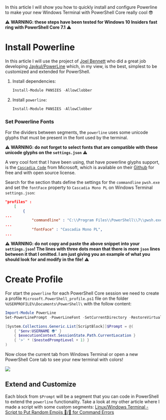 ﻿
In this article I will show you how to quickly install and configure Powerline to make your new Windows Terminal with PowerShell Core really cool 😎

⚠ **WARNING: these steps have been tested for Windows 10 Insiders fast ring with PowerShell Core 7.1** ⚠

# Install Powerline

In this article I will use the project of [Joel Bennett](https://github.com/Jaykul) who did a great job developing [Jaykul/PowerLine](https://github.com/Jaykul/PowerLine) which, in my view, is the best, simplest to be customized and extended for PowerShell.

1. Install dependencies:
	```powershell
	Install-Module PANSIES -AllowClobber
	```
1. Install `powerline`:
	```powershell
	Install-Module PANSIES -AllowClobber
	```
### Set Powerline Fonts

For the dividers between segments, the `powerline` uses some unicode glyphs that must be present in the font used by the terminal.

⚠ **WARNING: do not forget to select fonts that are compatible with these unicode glyphs on the `settings.json`** ⚠

A very cool font that I have been using, that have powerline glyphs support, is the [`Cascadia Code`](https://github.com/microsoft/cascadia-code/releases) from Microsoft, which is available on their [Github](https://github.com/microsoft/cascadia-code) for free and with open source license.

Search for the section thats define the settings for the `commandline` `pwsh.exe` and set the `fontFace` property to `Cascadia Mono PL` on Windows Terminal `settings.json`:

```json
"profiles" : 
    [
        {
...
            "commandline" : "C:\\Program Files\\PowerShell\\7\\pwsh.exe",
...
            "fontFace" : "Cascadia Mono PL",
...
```


⚠ **WARNING: do not copy and paste the above snippet into your `settings.json`! The lines with three dots mean that there is more `json` lines between it that I omitted. I am just giving you an example of what you should look for and modify in the file!** ⚠

#  Create Profile

For start the `powerline` for each PowerShell Core session we need to create a profile `Microsoft.PowerShell_profile.ps1` file on the folder `%USERPROFILE%\Documents\PowerShell\` with the follow content:

```powershell
Import-Module PowerLine
Set-PowerLinePrompt -PowerLineFont -SetCurrentDirectory -RestoreVirtualTerminal -Colors "#FFDD00", "#FF6600"

[System.Collections.Generic.List[ScriptBlock]]$Prompt = @(
    { "$env:USERNAME 👽" }
    { $executionContext.SessionState.Path.CurrentLocation }
    { '>' * ($nestedPromptLevel + 1) }
)
```

Now close the current tab from Windows Terminal or open a new PowerShell Core tab to see your new terminal with colors!

![](https://github.com/microhobby/powerline-mysegments/blob/master/Documentation/img/pwspowerline.PNG?raw=true)

## Extend and Customize

Each block from `$Prompt` will be a segment that you can code in PowerShell to extend the `powerline` functionality. Take a look at my other article where I made a script with some custom segments: [Linux/Windows Terminal - Script to Put Random Emojis 🥴/🤬 for Command Errors]()



